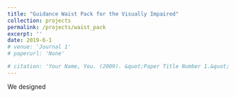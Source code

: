 ```yaml
---
title: "Guidance Waist Pack for the Visually Impaired"
collection: projects
permalink: /projects/waist_pack
excerpt: ''
date: 2019-6-1
# venue: 'Journal 1'
# paperurl: 'None'

# citation: 'Your Name, You. (2009). &quot;Paper Title Number 1.&quot; <i>Journal 1</i>. 1(1).'
---
```

We designed 